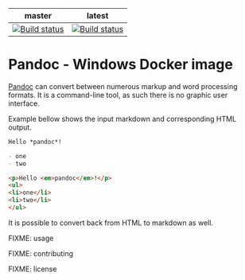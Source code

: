 | master | latest |
| :--: | :--: |
| [![Build status](https://ci.appveyor.com/api/projects/status/cwr97n0st0rdxn9v/branch/master?svg=true)](https://ci.appveyor.com/project/BartDubois/docker-pandoc/branch/master) | [![Build status](https://ci.appveyor.com/api/projects/status/cwr97n0st0rdxn9v?svg=true)](https://ci.appveyor.com/project/BartDubois/docker-pandoc) |


Pandoc - Windows Docker image
==

[Pandoc](https://pandoc.org/) can convert between numerous markup and word processing formats.
It is a command-line tool, as such there is no graphic user interface.

Example bellow shows the input markdown and corresponding HTML output.

```markdown
Hello *pandoc*!

- one
- two
```

```html
<p>Hello <em>pandoc</em>!</p>
<ul>
<li>one</li>
<li>two</li>
</ul>
```

It is possible to convert back from HTML to markdown as well.

FIXME: usage

FIXME: contributing

FIXME: license
